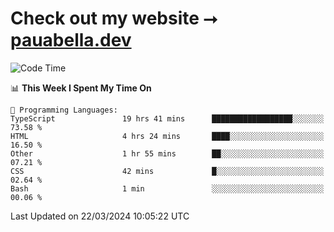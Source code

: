 # Check out my website ⭢ [pauabella.dev](https://pauabella.dev)

<!--START_SECTION:waka-->
![Code Time](http://img.shields.io/badge/Code%20Time-3%2C130%20hrs%207%20mins-blue)

📊 **This Week I Spent My Time On** 

```text
💬 Programming Languages: 
TypeScript               19 hrs 41 mins      ██████████████████░░░░░░░   73.58 % 
HTML                     4 hrs 24 mins       ████░░░░░░░░░░░░░░░░░░░░░   16.50 % 
Other                    1 hr 55 mins        ██░░░░░░░░░░░░░░░░░░░░░░░   07.21 % 
CSS                      42 mins             █░░░░░░░░░░░░░░░░░░░░░░░░   02.64 % 
Bash                     1 min               ░░░░░░░░░░░░░░░░░░░░░░░░░   00.06 % 
```


 Last Updated on 22/03/2024 10:05:22 UTC
<!--END_SECTION:waka-->
